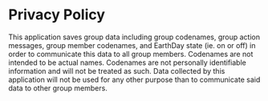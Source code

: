 # Privacy Policy

This application saves group data including group codenames, group action messages,
group member codenames, and EarthDay state (ie. on or off) in order to communicate
this data to all group members. Codenames are not intended to be actual names.
Codenames are not personally identifiable information and will not be treated as such.
Data collected by this application will not be used for any other purpose than to
communicate said data to other group members.